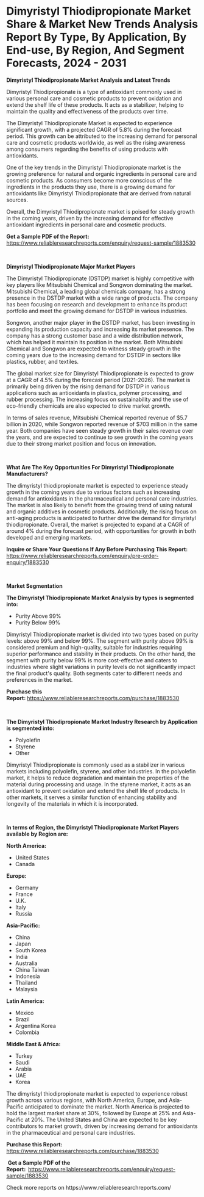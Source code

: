 <p><h1>Dimyristyl Thiodipropionate Market Share & Market New Trends Analysis Report By Type, By Application, By End-use, By Region, And Segment Forecasts, 2024 - 2031</h1></p><p><strong>Dimyristyl Thiodipropionate Market Analysis and Latest Trends</strong></p>
<p><p>Dimyristyl Thiodipropionate is a type of antioxidant commonly used in various personal care and cosmetic products to prevent oxidation and extend the shelf life of these products. It acts as a stabilizer, helping to maintain the quality and effectiveness of the products over time.</p><p>The Dimyristyl Thiodipropionate Market is expected to experience significant growth, with a projected CAGR of 5.8% during the forecast period. This growth can be attributed to the increasing demand for personal care and cosmetic products worldwide, as well as the rising awareness among consumers regarding the benefits of using products with antioxidants.</p><p>One of the key trends in the Dimyristyl Thiodipropionate market is the growing preference for natural and organic ingredients in personal care and cosmetic products. As consumers become more conscious of the ingredients in the products they use, there is a growing demand for antioxidants like Dimyristyl Thiodipropionate that are derived from natural sources.</p><p>Overall, the Dimyristyl Thiodipropionate market is poised for steady growth in the coming years, driven by the increasing demand for effective antioxidant ingredients in personal care and cosmetic products.</p></p>
<p><strong>Get a Sample PDF of the Report:&nbsp;</strong> <a href="https://www.reliableresearchreports.com/enquiry/request-sample/1883530">https://www.reliableresearchreports.com/enquiry/request-sample/1883530</a></p>
<p>&nbsp;</p>
<p><strong>Dimyristyl Thiodipropionate Major Market Players</strong></p>
<p><p>The Dimyristyl Thiodipropionate (DSTDP) market is highly competitive with key players like Mitsubishi Chemical and Songwon dominating the market. Mitsubishi Chemical, a leading global chemicals company, has a strong presence in the DSTDP market with a wide range of products. The company has been focusing on research and development to enhance its product portfolio and meet the growing demand for DSTDP in various industries.</p><p>Songwon, another major player in the DSTDP market, has been investing in expanding its production capacity and increasing its market presence. The company has a strong customer base and a wide distribution network, which has helped it maintain its position in the market. Both Mitsubishi Chemical and Songwon are expected to witness steady growth in the coming years due to the increasing demand for DSTDP in sectors like plastics, rubber, and textiles.</p><p>The global market size for Dimyristyl Thiodipropionate is expected to grow at a CAGR of 4.5% during the forecast period (2021-2026). The market is primarily being driven by the rising demand for DSTDP in various applications such as antioxidants in plastics, polymer processing, and rubber processing. The increasing focus on sustainability and the use of eco-friendly chemicals are also expected to drive market growth.</p><p>In terms of sales revenue, Mitsubishi Chemical reported revenue of $5.7 billion in 2020, while Songwon reported revenue of $703 million in the same year. Both companies have seen steady growth in their sales revenue over the years, and are expected to continue to see growth in the coming years due to their strong market position and focus on innovation.</p></p>
<p>&nbsp;</p>
<p><strong>What Are The Key Opportunities For Dimyristyl Thiodipropionate Manufacturers?</strong></p>
<p><p>The dimyristyl thiodipropionate market is expected to experience steady growth in the coming years due to various factors such as increasing demand for antioxidants in the pharmaceutical and personal care industries. The market is also likely to benefit from the growing trend of using natural and organic additives in cosmetic products. Additionally, the rising focus on anti-aging products is anticipated to further drive the demand for dimyristyl thiodipropionate. Overall, the market is projected to expand at a CAGR of around 4% during the forecast period, with opportunities for growth in both developed and emerging markets.</p></p>
<p><strong>Inquire or Share Your Questions If Any Before Purchasing This Report:</strong> <a href="https://www.reliableresearchreports.com/enquiry/pre-order-enquiry/1883530">https://www.reliableresearchreports.com/enquiry/pre-order-enquiry/1883530</a></p>
<p>&nbsp;</p>
<p><strong>Market Segmentation</strong></p>
<p><strong>The Dimyristyl Thiodipropionate Market Analysis by types is segmented into:</strong></p>
<p><ul><li>Purity Above 99%</li><li>Purity Below 99%</li></ul></p>
<p><p>Dimyristyl Thiodipropionate market is divided into two types based on purity levels: above 99% and below 99%. The segment with purity above 99% is considered premium and high-quality, suitable for industries requiring superior performance and stability in their products. On the other hand, the segment with purity below 99% is more cost-effective and caters to industries where slight variations in purity levels do not significantly impact the final product's quality. Both segments cater to different needs and preferences in the market.</p></p>
<p><strong>Purchase this Report:&nbsp;</strong><a href="https://www.reliableresearchreports.com/purchase/1883530">https://www.reliableresearchreports.com/purchase/1883530</a></p>
<p>&nbsp;</p>
<p><strong>The Dimyristyl Thiodipropionate Market Industry Research by Application is segmented into:</strong></p>
<p><ul><li>Polyolefin</li><li>Styrene</li><li>Other</li></ul></p>
<p><p>Dimyristyl Thiodipropionate is commonly used as a stabilizer in various markets including polyolefin, styrene, and other industries. In the polyolefin market, it helps to reduce degradation and maintain the properties of the material during processing and usage. In the styrene market, it acts as an antioxidant to prevent oxidation and extend the shelf life of products. In other markets, it serves a similar function of enhancing stability and longevity of the materials in which it is incorporated.</p></p>
<p>&nbsp;</p>
<p><strong>In terms of Region, the Dimyristyl Thiodipropionate Market Players available by Region are:</strong></p>
<p>
    <p> <strong> North America: </strong>
        <ul>
            <li>United States</li>
            <li>Canada</li>
        </ul>
        </p> 
    <p> <strong> Europe: </strong>
        <ul>
            <li>Germany</li>
            <li>France</li>
            <li>U.K.</li>
            <li>Italy</li>
            <li>Russia</li>
        </ul>
        </p> 
    <p> <strong> Asia-Pacific: </strong>
        <ul>
            <li>China</li>
            <li>Japan</li>
            <li>South Korea</li>
            <li>India</li>
            <li>Australia</li>
            <li>China Taiwan</li>
            <li>Indonesia</li>
            <li>Thailand</li>
            <li>Malaysia</li>
        </ul>
        </p> 
    <p> <strong> Latin America: </strong>
        <ul>
            <li>Mexico</li>
            <li>Brazil</li>
            <li>Argentina Korea</li>
            <li>Colombia</li>
        </ul>
        </p> 
    <p> <strong> Middle East & Africa: </strong>
        <ul>
            <li>Turkey</li>
            <li>Saudi</li>
            <li>Arabia</li>
            <li>UAE</li>
            <li>Korea</li>
        </ul>
    </p>
    </p>
<p><p>The dimyristyl thiodipropionate market is expected to experience robust growth across various regions, with North America, Europe, and Asia-Pacific anticipated to dominate the market. North America is projected to hold the largest market share at 30%, followed by Europe at 25% and Asia-Pacific at 20%. The United States and China are expected to be key contributors to market growth, driven by increasing demand for antioxidants in the pharmaceutical and personal care industries.</p></p>
<p><strong>Purchase this Report: </strong><a href="https://www.reliableresearchreports.com/purchase/1883530">https://www.reliableresearchreports.com/purchase/1883530</a></p>
<p>&nbsp;<strong>Get a Sample PDF of the Report:&nbsp;&nbsp;</strong><a href="https://www.reliableresearchreports.com/enquiry/request-sample/1883530">https://www.reliableresearchreports.com/enquiry/request-sample/1883530</a></p>
<p><strong></strong></p>
<p>Check more reports on https://www.reliableresearchreports.com/</p>